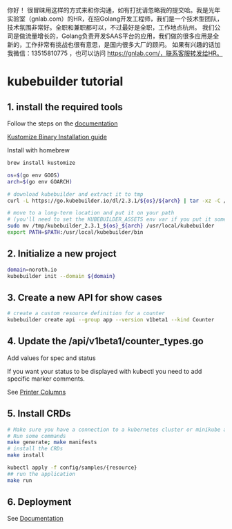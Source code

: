 你好！
很冒昧用这样的方式来和你沟通，如有打扰请忽略我的提交哈。我是光年实验室（gnlab.com）的HR，在招Golang开发工程师，我们是一个技术型团队，技术氛围非常好。全职和兼职都可以，不过最好是全职，工作地点杭州。
我们公司是做流量增长的，Golang负责开发SAAS平台的应用，我们做的很多应用是全新的，工作非常有挑战也很有意思，是国内很多大厂的顾问。
如果有兴趣的话加我微信：13515810775  ，也可以访问 https://gnlab.com/，联系客服转发给HR。
# kubebuilder tutorial
## 1. install the required tools

Follow the steps on the [documentation](https://book.kubebuilder.io/quick-start.html)

[Kustomize Binary Installation guide](https://kubernetes-sigs.github.io/kustomize/installation/binaries/)

Install with homebrew
```bash
brew install kustomize
```

```bash
os=$(go env GOOS)
arch=$(go env GOARCH)

# download kubebuilder and extract it to tmp
curl -L https://go.kubebuilder.io/dl/2.3.1/${os}/${arch} | tar -xz -C /tmp/

# move to a long-term location and put it on your path
# (you'll need to set the KUBEBUILDER_ASSETS env var if you put it somewhere else)
sudo mv /tmp/kubebuilder_2.3.1_${os}_${arch} /usr/local/kubebuilder
export PATH=$PATH:/usr/local/kubebuilder/bin
```


## 2. Initialize a new project
```bash
domain=noroth.io
kubebuilder init --domain ${domain}
```


## 3. Create a new API for show cases
```bash
# create a custom resource definition for a counter
kubebuilder create api --group app --version v1beta1 --kind Counter
```


## 4. Update the /api/v1beta1/counter_types.go
Add values for spec and status

If you want your status to be displayed with kubectl you need to add specific marker comments. 

See [Printer Columns](https://book.kubebuilder.io/reference/generating-crd.html#additional-printer-columns)


## 5. Install CRDs
```bash
# Make sure you have a connection to a kubernetes cluster or minikube available
# Run some commands
make generate; make manifests
# install the CRDs
make install

kubectl apply -f config/samples/{resource}
## run the application
make run
```

## 6. Deployment

See [Documentation](https://book.kubebuilder.io/cronjob-tutorial/running.html)
